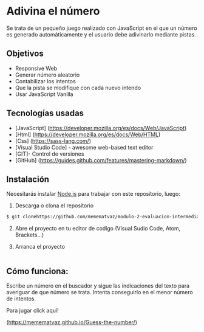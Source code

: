 # Adivina el número
Se trata de un pequeño juego realizado con JavaScript en el que un número es generado automáticamente y el usuario debe adivinarlo mediante pistas.

## Objetivos 

* Responsive Web
* Generar número aleatorio
* Contabilizar los intentos
* Que la pista se modifique con cada nuevo intendo
* Usar JavaScript Vanilla

## Tecnologías usadas 

* [JavaScript] (https://developer.mozilla.org/es/docs/Web/JavaScript) 
* [Html] (https://developer.mozilla.org/es/docs/Web/HTML) 
* [Css] (https://sass-lang.com/)
* [Visual Studio Code] - awesome web-based text editor
* [GIT]- Control de versiones
* [GitHub] (https://guides.github.com/features/mastering-markdown/)


## Instalación 


Necesitarás instalar  [Node.js](https://nodejs.org/) para trabajar con este repositorio, luego:

1. Descarga o clona el repositorio
```sh
$ git clonehttps://github.com/memematvaz/modulo-2-evaluacion-intermedia-memematvaz.git
```
2. Abre el proyecto en tu editor de codigo (Visual Sudio Code, Atom, Brackets...)

3. Arranca el proyecto

```sh

```

## Cómo funciona:
Escribe un número en el buscador y sigue las indicaciones del texto para averiguar de que número se trata. Intenta conseguirlo en el menor número de intentos.

Para jugar click aquí!

(https://memematvaz.github.io/Guess-the-number/)
